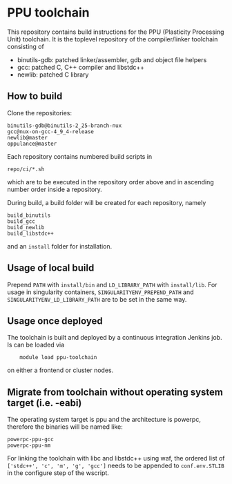 # PPU toolchain

This repository contains build instructions for the PPU (Plasticity Processing Unit) toolchain.
It is the toplevel repository of the compiler/linker toolchain consisting of
* binutils-gdb: patched linker/assembler, gdb and object file helpers
* gcc: patched C, C++ compiler and libstdc++
* newlib: patched C library

## How to build

Clone the repositories:
```
binutils-gdb@binutils-2_25-branch-nux
gcc@nux-on-gcc-4_9_4-release
newlib@master
oppulance@master
```

Each repository contains numbered build scripts in
```
repo/ci/*.sh
```
which are to be executed in the repository order above and in ascending number order inside a
repository.

During build, a build folder will be created for each repository, namely
```
build_binutils
build_gcc
build_newlib
build_libstdc++
```
and an `install` folder for installation.

## Usage of local build

Prepend `PATH` with `install/bin` and `LD_LIBRARY_PATH` with `install/lib`.
For usage in singularity containers, `SINGULARITYENV_PREPEND_PATH` and `SINGULARITYENV_LD_LIBRARY_PATH`
are to be set in the same way.

## Usage once deployed

The toolchain is built and deployed by a continuous integration Jenkins job.
Is can be loaded via
```
	module load ppu-toolchain
```
on either a frontend or cluster nodes.

## Migrate from toolchain without operating system target (i.e. -eabi)

The operating system target is ppu and the architecture is powerpc, therefore the binaries will be
named like:
```
powerpc-ppu-gcc
powerpc-ppu-nm
```

For linking the toolchain with libc and libstdc++ using waf, the ordered list of `['stdc++', 'c', 'm', 'g', 'gcc']`
needs to be appended to `conf.env.STLIB` in the configure step of the wscript.
